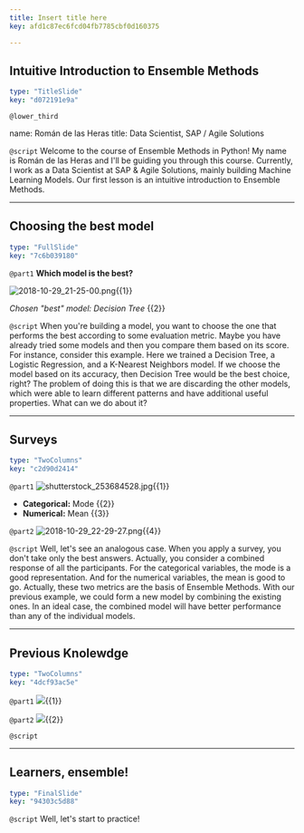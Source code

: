 ```yaml
---
title: Insert title here
key: afd1c87ec6fcd04fb7785cbf0d160375

---
```

## Intuitive Introduction to Ensemble Methods

```yaml
type: "TitleSlide"
key: "d072191e9a"
```

`@lower_third`

name: Román de las Heras
title: Data Scientist, SAP / Agile Solutions


`@script`
Welcome to the course of Ensemble Methods in Python!
My name is Román de las Heras and I'll be guiding you through this course. Currently, I work as a Data Scientist at SAP & Agile Solutions, mainly building Machine Learning Models.
Our first lesson is an intuitive introduction to Ensemble Methods.


---
## Choosing the best model

```yaml
type: "FullSlide"
key: "7c6b039180"
```

`@part1`
**Which model is the best?**

![2018-10-29_21-25-00.png](http://assets.datacamp.com/production/repositories/3910/datasets/348f0926077b1654f4ecedbc55de1d949291ca9c/2018-10-29_21-25-00.png){{1}}

_Chosen "best" model: Decision Tree_ {{2}}


`@script`
When you're building a model, you want to choose the one that performs the best according to some evaluation metric. Maybe you have already tried some models and then you compare them based on its score.
For instance, consider this example. Here we trained a Decision Tree, a Logistic Regression, and a K-Nearest Neighbors model. 
If we choose the model based on its accuracy, then Decision Tree would be the best choice, right?
The problem of doing this is that we are discarding the other models, which were able to learn different patterns and have additional useful properties.
What can we do about it?


---
## Surveys

```yaml
type: "TwoColumns"
key: "c2d90d2414"
```

`@part1`
![shutterstock_253684528.jpg](http://assets.datacamp.com/production/repositories/3910/datasets/63a78aa6054adae76c9b99965cc42dee2704d3e4/shutterstock_253684528.jpg){{1}}

- **Categorical:** Mode {{2}}
- **Numerical:**   Mean {{3}}


`@part2`
![2018-10-29_22-29-27.png](http://assets.datacamp.com/production/repositories/3910/datasets/26472b145c70f90a1a26ad2b86dcf7fe5c4eb64f/2018-10-29_22-29-27.png){{4}}


`@script`
Well, let's see an analogous case. When you apply a survey, you don't take only the best answers. Actually, you consider a combined response of all the participants. For the categorical variables, the mode is a good representation. And for the numerical variables, the mean is good to go. Actually, these two metrics are the basis of Ensemble Methods.
With our previous example, we could form a new model by combining the existing ones. In an ideal case, the combined model will have better performance than any of the individual models.


---
## Previous Knolewdge

```yaml
type: "TwoColumns"
key: "4dcf93ac5e"
```

`@part1`
![](https://assets.datacamp.com/production/course_1939/shields/original/shield_image_course_1939_20180618-12-158gfc9?1529338815){{1}}


`@part2`
![](https://assets.datacamp.com/production/course_6199/shields/original/shield_image_course_6199_20180612-12-bwy6g0?1528833207){{2}}


`@script`



---
## Learners, ensemble!

```yaml
type: "FinalSlide"
key: "94303c5d88"
```

`@script`
Well, let's start to practice!


